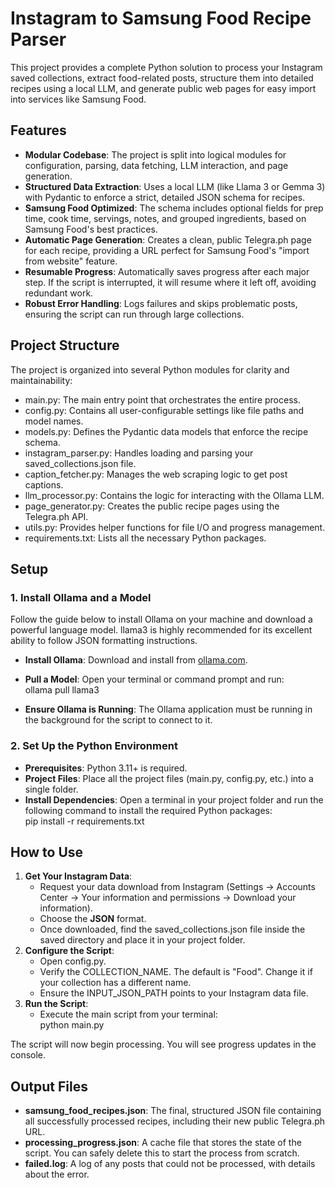 # **Instagram to Samsung Food Recipe Parser**

This project provides a complete Python solution to process your Instagram saved collections, extract food-related posts, structure them into detailed recipes using a local LLM, and generate public web pages for easy import into services like Samsung Food.

## **Features**

* **Modular Codebase**: The project is split into logical modules for configuration, parsing, data fetching, LLM interaction, and page generation.  
* **Structured Data Extraction**: Uses a local LLM (like Llama 3 or Gemma 3\) with Pydantic to enforce a strict, detailed JSON schema for recipes.  
* **Samsung Food Optimized**: The schema includes optional fields for prep time, cook time, servings, notes, and grouped ingredients, based on Samsung Food's best practices.  
* **Automatic Page Generation**: Creates a clean, public Telegra.ph page for each recipe, providing a URL perfect for Samsung Food's "import from website" feature.  
* **Resumable Progress**: Automatically saves progress after each major step. If the script is interrupted, it will resume where it left off, avoiding redundant work.  
* **Robust Error Handling**: Logs failures and skips problematic posts, ensuring the script can run through large collections.

## **Project Structure**

The project is organized into several Python modules for clarity and maintainability:

* main.py: The main entry point that orchestrates the entire process.  
* config.py: Contains all user-configurable settings like file paths and model names.  
* models.py: Defines the Pydantic data models that enforce the recipe schema.  
* instagram\_parser.py: Handles loading and parsing your saved\_collections.json file.  
* caption\_fetcher.py: Manages the web scraping logic to get post captions.  
* llm\_processor.py: Contains the logic for interacting with the Ollama LLM.  
* page\_generator.py: Creates the public recipe pages using the Telegra.ph API.  
* utils.py: Provides helper functions for file I/O and progress management.  
* requirements.txt: Lists all the necessary Python packages.

## **Setup**

### **1\. Install Ollama and a Model**

Follow the guide below to install Ollama on your machine and download a powerful language model. llama3 is highly recommended for its excellent ability to follow JSON formatting instructions.

* **Install Ollama**: Download and install from [ollama.com](https://ollama.com/).  
* **Pull a Model**: Open your terminal or command prompt and run:  
  ollama pull llama3

* **Ensure Ollama is Running**: The Ollama application must be running in the background for the script to connect to it.

### **2\. Set Up the Python Environment**

* **Prerequisites**: Python 3.11+ is required.  
* **Project Files**: Place all the project files (main.py, config.py, etc.) into a single folder.  
* **Install Dependencies**: Open a terminal in your project folder and run the following command to install the required Python packages:  
  pip install \-r requirements.txt

## **How to Use**

1. **Get Your Instagram Data**:  
   * Request your data download from Instagram (Settings \-\> Accounts Center \-\> Your information and permissions \-\> Download your information).  
   * Choose the **JSON** format.  
   * Once downloaded, find the saved\_collections.json file inside the saved directory and place it in your project folder.  
2. **Configure the Script**:  
   * Open config.py.  
   * Verify the COLLECTION\_NAME. The default is "Food". Change it if your collection has a different name.  
   * Ensure the INPUT\_JSON\_PATH points to your Instagram data file.  
3. **Run the Script**:  
   * Execute the main script from your terminal:  
     python main.py

The script will now begin processing. You will see progress updates in the console.

## **Output Files**

* **samsung\_food\_recipes.json**: The final, structured JSON file containing all successfully processed recipes, including their new public Telegra.ph URL.  
* **processing\_progress.json**: A cache file that stores the state of the script. You can safely delete this to start the process from scratch.  
* **failed.log**: A log of any posts that could not be processed, with details about the error.